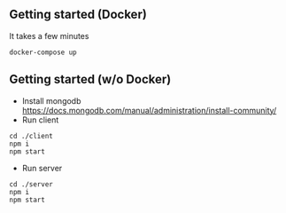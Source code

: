 ## Getting started (Docker)

It takes a few minutes
```
docker-compose up
```

## Getting started (w/o Docker)

- Install mongodb https://docs.mongodb.com/manual/administration/install-community/ 
- Run client
```
cd ./client
npm i
npm start
```
- Run server 
```
cd ./server
npm i
npm start
```
